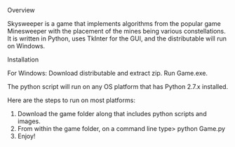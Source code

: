 Overview

Skysweeper is a game that implements algorithms from the popular game Minesweeper with the placement of the mines being various constellations. It is written in Python, uses TkInter for the GUI, and the distributable will run on Windows.

Installation

For Windows: Download distributable and extract zip. Run Game.exe.

The python script will run on any OS platform that has Python 2.7.x
installed.  

Here are the steps to run on most platforms:

1) Download the game folder along that includes python scripts and images.
2) From within the game folder, on a command line type>  python Game.py
3) Enjoy!
